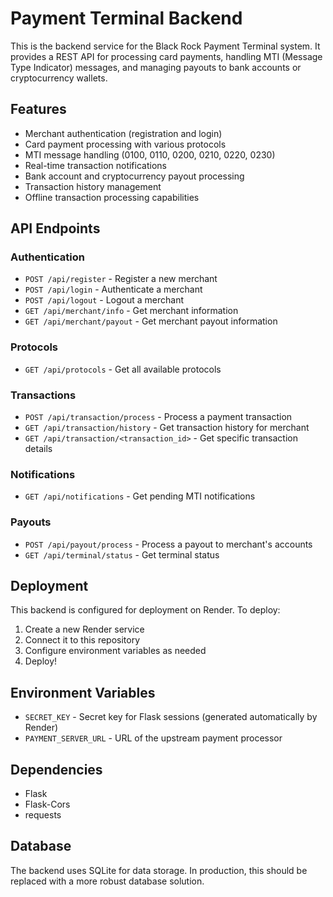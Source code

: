 # Payment Terminal Backend

This is the backend service for the Black Rock Payment Terminal system. It provides a REST API for processing card payments, handling MTI (Message Type Indicator) messages, and managing payouts to bank accounts or cryptocurrency wallets.

## Features

- Merchant authentication (registration and login)
- Card payment processing with various protocols
- MTI message handling (0100, 0110, 0200, 0210, 0220, 0230)
- Real-time transaction notifications
- Bank account and cryptocurrency payout processing
- Transaction history management
- Offline transaction processing capabilities

## API Endpoints

### Authentication
- `POST /api/register` - Register a new merchant
- `POST /api/login` - Authenticate a merchant
- `POST /api/logout` - Logout a merchant
- `GET /api/merchant/info` - Get merchant information
- `GET /api/merchant/payout` - Get merchant payout information

### Protocols
- `GET /api/protocols` - Get all available protocols

### Transactions
- `POST /api/transaction/process` - Process a payment transaction
- `GET /api/transaction/history` - Get transaction history for merchant
- `GET /api/transaction/<transaction_id>` - Get specific transaction details

### Notifications
- `GET /api/notifications` - Get pending MTI notifications

### Payouts
- `POST /api/payout/process` - Process a payout to merchant's accounts
- `GET /api/terminal/status` - Get terminal status

## Deployment

This backend is configured for deployment on Render. To deploy:

1. Create a new Render service
2. Connect it to this repository
3. Configure environment variables as needed
4. Deploy!

## Environment Variables

- `SECRET_KEY` - Secret key for Flask sessions (generated automatically by Render)
- `PAYMENT_SERVER_URL` - URL of the upstream payment processor

## Dependencies

- Flask
- Flask-Cors
- requests

## Database

The backend uses SQLite for data storage. In production, this should be replaced with a more robust database solution.